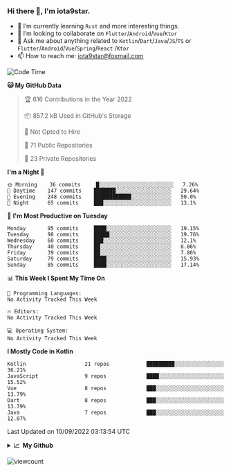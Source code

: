 ### Hi there 👋, I'm iota9star.

- 🌱 I’m currently learning `Rust` and more interesting things.
- 👯 I’m looking to collaborate on `Flutter`/`Android`/`Vue`/`Ktor`
- 💬 Ask me about anything related to `Kotlin`/`Dart`/`Java`/`JS`/`TS` or `Flutter`/`Android`/`Vue`/`Spring`/`React`
  /`Ktor`
- 📫 How to reach me: [iota9star@foxmail.com](iota9star@foxmail.com)



<!--START_SECTION:waka-->
![Code Time](http://img.shields.io/badge/Code%20Time-3%2C090%20hrs%2054%20mins-blue)

**🐱 My GitHub Data** 

> 🏆 616 Contributions in the Year 2022
 > 
> 📦 857.2 kB Used in GitHub's Storage 
 > 
> 🚫 Not Opted to Hire
 > 
> 📜 71 Public Repositories 
 > 
> 🔑 23 Private Repositories  
 > 
**I'm a Night 🦉** 

```text
🌞 Morning    36 commits     █░░░░░░░░░░░░░░░░░░░░░░░░   7.26% 
🌆 Daytime    147 commits    ███████░░░░░░░░░░░░░░░░░░   29.64% 
🌃 Evening    248 commits    ████████████░░░░░░░░░░░░░   50.0% 
🌙 Night      65 commits     ███░░░░░░░░░░░░░░░░░░░░░░   13.1%

```
📅 **I'm Most Productive on Tuesday** 

```text
Monday       95 commits     ████░░░░░░░░░░░░░░░░░░░░░   19.15% 
Tuesday      98 commits     █████░░░░░░░░░░░░░░░░░░░░   19.76% 
Wednesday    60 commits     ███░░░░░░░░░░░░░░░░░░░░░░   12.1% 
Thursday     40 commits     ██░░░░░░░░░░░░░░░░░░░░░░░   8.06% 
Friday       39 commits     ██░░░░░░░░░░░░░░░░░░░░░░░   7.86% 
Saturday     79 commits     ████░░░░░░░░░░░░░░░░░░░░░   15.93% 
Sunday       85 commits     ████░░░░░░░░░░░░░░░░░░░░░   17.14%

```


📊 **This Week I Spent My Time On** 

```text
💬 Programming Languages: 
No Activity Tracked This Week

🔥 Editors: 
No Activity Tracked This Week

💻 Operating System: 
No Activity Tracked This Week

```

**I Mostly Code in Kotlin** 

```text
Kotlin                   21 repos            █████████░░░░░░░░░░░░░░░░   36.21% 
JavaScript               9 repos             ████░░░░░░░░░░░░░░░░░░░░░   15.52% 
Vue                      8 repos             ███░░░░░░░░░░░░░░░░░░░░░░   13.79% 
Dart                     8 repos             ███░░░░░░░░░░░░░░░░░░░░░░   13.79% 
Java                     7 repos             ███░░░░░░░░░░░░░░░░░░░░░░   12.07%

```



 Last Updated on 10/09/2022 03:13:54 UTC
<!--END_SECTION:waka-->

<details>
  <summary><b>📈&nbsp;&nbsp;My Github</b></summary>
  <br>
  <img src='https://github-profile-trophy.vercel.app/?username=iota9star'>
  <img src='https://bad-apple-github-readme.vercel.app/api?show_bg=1&username=iota9star&hide_title=true'>
  <img src='http://cr-skills-chart-widget.azurewebsites.net/api/api?username=iota9star'>
</details>


![viewcount](https://count.getloli.com/get/@iota9star?theme=rule34)
